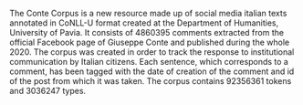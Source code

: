 The Conte Corpus is a new resource made up of social media italian texts annotated in CoNLL-U format created at the Department of Humanities, University of Pavia. It consists of 4860395 comments extracted from the official Facebook page of Giuseppe Conte and published during the whole 2020. The corpus was created in order to track the response to institutional communication by Italian citizens. Each sentence, which corresponds to a comment, has been tagged with the date of creation of the comment and id of the post from which it was taken. The corpus contains 92356361 tokens and 3036247 types.
